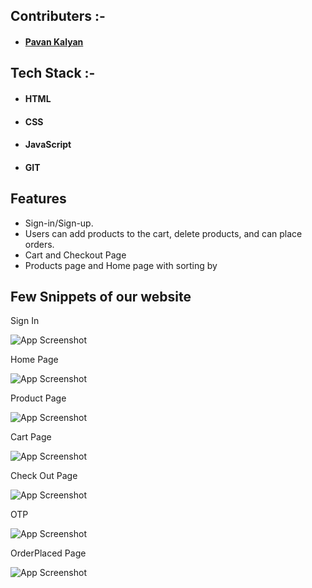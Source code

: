 

## Contributers :- 

- #### [Pavan Kalyan]()

## Tech Stack :- 

- #### HTML
- #### CSS 
- #### JavaScript
- #### GIT


## Features

- Sign-in/Sign-up.
- Users can add products to the cart, delete products,
  and can place orders.
- Cart and Checkout Page
- Products page and Home page with sorting by




## Few Snippets of our website

Sign In

![App Screenshot](https://github.com/pavankalyangojju/React-Project-2/assets/95854682/7d197843-21c0-49a8-9029-521ed134e101)

Home Page

![App Screenshot](https://github.com/pavankalyangojju/React-Project-2/assets/95854682/b32c3505-e034-4e57-a1a6-60c4f1dbcad5a)

Product Page

![App Screenshot](https://github.com/pavankalyangojju/React-Project-2/assets/95854682/d28d3b25-1348-4dc6-9066-2c9ae71331d3)

Cart Page

![App Screenshot](https://github.com/pavankalyangojju/React-Project-2/assets/95854682/b66dfbff-ede3-42cf-b1cf-32f9b946b6e9)

Check Out Page

![App Screenshot](https://github.com/pavankalyangojju/React-Project-2/assets/95854682/9c6b274c-1f86-434c-ae52-3280d51e88c5)


OTP

![App Screenshot](https://github.com/pavankalyangojju/React-Project-2/assets/95854682/60c3f3da-eadf-4328-87b3-4ad231e11917)


OrderPlaced Page

![App Screenshot](https://github.com/pavankalyangojju/React-Project-2/assets/95854682/b7ec0656-07a8-4a17-b5e3-8239c4304836)



